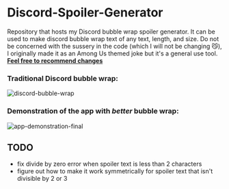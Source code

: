 # Discord-Spoiler-Generator
Repository that hosts my Discord bubble wrap spoiler generator. It can be used to make discord bubble wrap text of any text, length, and size. Do not be concerned with the sussery in the code (which I will not be changing 😼), I originally made it as an Among Us themed joke but it's a general use tool.
<ins>**Feel free to recommend changes**</ins>

### Traditional Discord bubble wrap:
![discord-bubble-wrap](https://user-images.githubusercontent.com/54943415/174416819-2ca41bf2-96b9-4836-a63e-327fcd97b6ef.gif)

### Demonstration of the app with *better* bubble wrap:
![app-demonstration-final](https://user-images.githubusercontent.com/54943415/174416827-a910ed46-a4aa-420c-9975-478244ec9ff5.gif)

## TODO
* fix divide by zero error when spoiler text is less than 2 characters
* figure out how to make it work symmetrically for spoiler text that isn't divisible by 2 or 3
